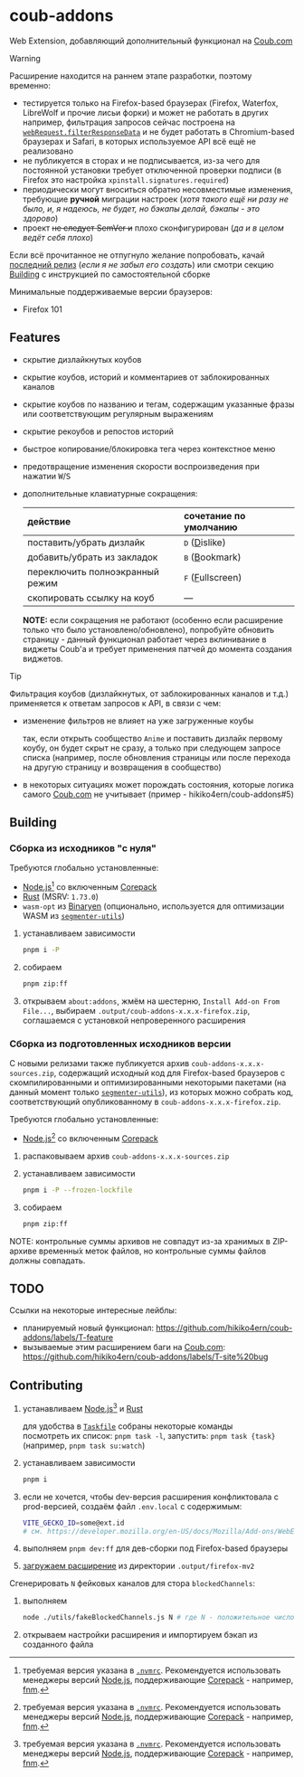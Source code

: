 # coub-addons

Web Extension, добавляющий дополнительный функционал на [Coub.com]

> [!WARNING]
> Расширение находится на раннем этапе разработки, поэтому временно:
>
> - тестируется только на Firefox-based браузерах (Firefox, Waterfox, LibreWolf и прочие лисьи форки) и может не работать в других\
>   например, фильтрация запросов сейчас построена на [`webRequest.filterResponseData`](https://developer.mozilla.org/en-US/docs/Mozilla/Add-ons/WebExtensions/API/webRequest/filterResponseData) и не будет работать в Chromium-based браузерах и Safari, в которых используемое API всё ещё не реализовано
> - не публикуется в сторах и не подписывается, из-за чего для постоянной установки требует отключенной проверки подписи (в Firefox это настройка `xpinstall.signatures.required`)
> - периодически могут вноситься обратно несовместимые изменения, требующие **ручной** миграции настроек (_хотя такого ещё ни разу не было, и, я надеюсь, не будет, но бэкапы делай, бэкапы - это здорово_)
> - проект ~~не следует SemVer и~~ плохо сконфигурирован (_да и в целом ведёт себя плохо_)
>
> Если всё прочитанное не отпугнуло желание попробовать, качай [последний релиз][latest-release] (_если я не забыл его создать_) или смотри секцию [Building](#building) с инструкцией по самостоятельной сборке

Минимальные поддерживаемые версии браузеров:

- Firefox 101

## Features

- скрытие дизлайкнутых коубов
- скрытие коубов, историй и комментариев от заблокированных каналов
- скрытие коубов по названию и тегам, содержащим указанные фразы или соответствующим регулярным выражениям
- скрытие рекоубов и репостов историй
- быстрое копирование/блокировка тега через контекстное меню
- предотвращение изменения скорости воспроизведения при нажатии <kbd>W</kbd>/<kbd>S</kbd>
- дополнительные клавиатурные сокращения:
  <!-- spell-checker: ignore islike ookmark ullscreen -->
  | действие                        | сочетание по умолчанию               |
  | :------------------------------ | :----------------------------------- |
  | поставить/убрать дизлайк        | <kbd>D</kbd> (<ins>D</ins>islike)    |
  | добавить/убрать из закладок     | <kbd>B</kbd> (<ins>B</ins>ookmark)   |
  | переключить полноэкранный режим | <kbd>F</kbd> (<ins>F</ins>ullscreen) |
  | скопировать ссылку на коуб      | —                                    |

  **NOTE:** если сокращения не работают (особенно если расширение только что было установлено/обновлено), попробуйте обновить страницу - данный функционал работает через вклинивание в виджеты Coub'а и требует применения патчей до момента создания виджетов.

<!-- dprint-ignore -->
> [!TIP]
> Фильтрация коубов (дизлайкнутых, от заблокированных каналов и т.д.) применяется к ответам запросов к API, в связи с чем:
> - изменение фильтров не влияет на уже загруженные коубы
>
>   так, если открыть сообщество `Anime` и поставить дизлайк первому коубу, он будет скрыт не сразу, а только при следующем запросе списка (например, после обновления страницы или после перехода на другую страницу и возвращения в сообщество)
>
> - в некоторых ситуациях может порождать состояния, которые логика самого [Coub.com] не учитывает (пример - hikiko4ern/coub-addons#5)

## Building

### Сборка из исходников "с нуля"

Требуются глобально установленные:

- [Node.js][node.js][^1] со включенным [Corepack]
- [Rust] (MSRV: `1.73.0`)
- `wasm-opt` из [Binaryen] (опционально, используется для оптимизации WASM из [`segmenter-utils`][segmenter-utils])

1. устанавливаем зависимости
   ```sh
   pnpm i -P
   ```

2. собираем
   ```sh
   pnpm zip:ff
   ```

3. открываем `about:addons`, жмём на шестерню, `Install Add-on From File...`, выбираем `.output/coub-addons-x.x.x-firefox.zip`, соглашаемся с установкой непроверенного расширения

### Сборка из подготовленных исходников версии

С новыми релизами также публикуется архив `coub-addons-x.x.x-sources.zip`, содержащий исходный код для Firefox-based браузеров с скомпилированными и оптимизированными некоторыми пакетами (на данный момент только [`segmenter-utils`][segmenter-utils]), из которых можно собрать код, соответствующий опубликованному в `coub-addons-x.x.x-firefox.zip`.

Требуются глобально установленные:

- [Node.js][node.js][^1] со включенным [Corepack]

1. распаковываем архив `coub-addons-x.x.x-sources.zip`

2. устанавливаем зависимости
   ```sh
   pnpm i -P --frozen-lockfile
   ```

3. собираем
   ```sh
   pnpm zip:ff
   ```

<!-- spell-checker: word временны́х -->

NOTE: контрольные суммы архивов не совпадут из-за хранимых в ZIP-архиве временны́х меток файлов, но контрольные суммы файлов должны совпадать.

## TODO

Ссылки на некоторые интересные лейблы:

- планируемый новый функционал: https://github.com/hikiko4ern/coub-addons/labels/T-feature
- вызываемые этим расширением баги на [Coub.com]: https://github.com/hikiko4ern/coub-addons/labels/T-site%20bug

## Contributing

1. устанавливаем [Node.js][node.js][^1] и [Rust]

   для удобства в [`Taskfile`](./Taskfile.yml) собраны некоторые команды\
   посмотреть их список: `pnpm task -l`, запустить: `pnpm task {task}` (например, `pnpm task su:watch`)

2. устанавливаем зависимости
   ```sh
   pnpm i
   ```

3. если не хочется, чтобы dev-версия расширения конфликтовала с prod-версией, создаём файл `.env.local` с содержимым:
   ```sh
   VITE_GECKO_ID=some@ext.id
   # см. https://developer.mozilla.org/en-US/docs/Mozilla/Add-ons/WebExtensions/manifest.json/browser_specific_settings#extension_id_format
   ```

4. выполняем `pnpm dev:ff` для дев-сборки под Firefox-based браузеры

5. [загружаем расширение][firefox-temp-install] из директории `.output/firefox-mv2`

Сгенерировать `N` фейковых каналов для стора `blockedChannels`:

1. выполняем
   ```sh
   node ./utils/fakeBlockedChannels.js N # где N - положительное число
   ```
2. открываем настройки расширения и импортируем бэкап из созданного файла

[^1]: требуемая версия указана в [`.nvmrc`](./.nvmrc). Рекомендуется использовать менеджеры версий [Node.js], поддерживающие [Corepack] - например, [fnm].

<!-- spell-checker: word fnm -->
<!-- links -->

[coub.com]: https://coub.com
[latest-release]: https://github.com/hikiko4ern/coub-addons/releases/latest
[node.js]: https://nodejs.org
[corepack]: https://github.com/nodejs/corepack
[rust]: https://www.rust-lang.org
[binaryen]: https://github.com/WebAssembly/binaryen
[segmenter-utils]: ./packages/segmenter-utils/README.md
[just]: https://github.com/casey/just
[firefox-temp-install]: https://extensionworkshop.com/documentation/develop/temporary-installation-in-firefox/
[fnm]: https://github.com/Schniz/fnm
